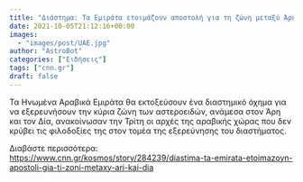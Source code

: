 ```yaml
---
title: "Διάστημα: Τα Εμιράτα ετοιμάζουν αποστολή για τη ζώνη μεταξύ Άρη και Δία"
date: 2021-10-05T21:12:16+00:00
images:
  - "images/post/UAE.jpg"
author: "AstroBot"
categories: ["Ειδήσεις"]
tags: ["cnn.gr"]
draft: false
---
```


Τα Ηνωμένα Αραβικά Εμιράτα θα εκτοξεύσουν ένα διαστημικό όχημα για να εξερευνήσουν την κύρια ζώνη των αστεροειδών, ανάμεσα στον Άρη και τον Δία, ανακοίνωσαν την Τρίτη οι αρχές της αραβικής χώρας που δεν κρύβει τις φιλοδοξίες της στον τομέα της εξερεύνησης του διαστήματος.

Διαβάστε περισσότερα: https://www.cnn.gr/kosmos/story/284239/diastima-ta-emirata-etoimazoyn-apostoli-gia-ti-zoni-metaxy-ari-kai-dia
